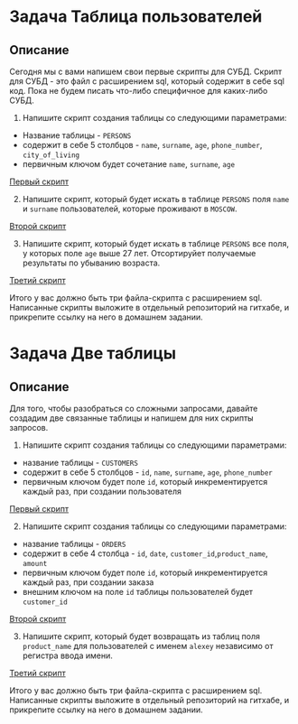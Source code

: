# Задача Таблица пользователей

## Описание
Сегодня мы с вами напишем свои первые скрипты для СУБД. Скрипт для СУБД - это файл с расширением sql, который содержит в себе sql код. Пока не будем писать что-либо специфичное для каких-либо СУБД.

1. Напишите скрипт создания таблицы со следующими параметрами:
- Название таблицы - `PERSONS`
- содержит в себе 5 столбцов - `name`, `surname`, `age`, `phone_number`, `city_of_living`
- первичным ключом будет сочетание `name`, `surname`, `age`

[Первый скрипт](script1.sql)

2. Напишите скрипт, который будет искать в таблице `PERSONS` поля `name` и `surname` пользователей, которые проживают в `MOSCOW`.

[Второй скрипт](script2.sql)

3. Напишите скрипт, который будет искать в таблице `PERSONS` все поля, у которых поле `age` выше 27 лет. Отсортируйет получаемые результаты по убыванию возраста.

[Третий скрипт](script3.sql)

Итого у вас должно быть три файла-скрипта с расширением sql. Написанные скрипты выложите в отдельный репозиторий на гитхабе, и прикрепите ссылку на него в домашнем задании.

# Задача Две таблицы

## Описание
Для того, чтобы разобраться со сложными запросами, давайте создадим две связанные таблицы и напишем для них скрипты запросов.

1. Напишите скрипт создания таблицы со следующими параметрами:
- название таблицы - `CUSTOMERS`
- содержит в себе 5 столбцов - `id`, `name`, `surname`, `age`, `phone_number`
- первичным ключом будет поле `id`, который инкрементируется каждый раз, при создании пользователя
 
[Первый скрипт](script_customers.sql)

2. Напишите скрипт создания таблицы со следующими параметрами:
- название таблицы - `ORDERS`
- содержит в себе 4 столбца - `id`, `date`, `customer_id`,`product_name`, `amount`
- первичным ключом будет поле `id`, который инкрементируется каждый раз, при создании заказа
- внешним ключом на поле `id` таблицы пользователей будет `customer_id`

[Второй скрипт](script_orders.sql)

3. Напишите скрипт, который будет возвращать из таблиц поля `product_name` для пользователей с именем `alexey` независимо от регистра ввода имени.

[Третий скрипт](script_join.sql)

Итого у вас должно быть три файла-скрипта с расширением sql. Написанные скрипты выложите в отдельный репозиторий на гитхабе, и прикрепите ссылку на него в домашнем задании.
